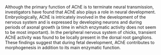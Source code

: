 Although the primary function of AChE is to terminate neural transmission, investigators have found that AChE also plays a role in neural development. Embryologically, AChE is intricately involved in the development of the nervous system and is expressed by developing neurons and during periods of axonal growth (a time in which enzymatic activity does not seem to be most important). In the peripheral nervous system of chicks, transient AChE activity was found to be locally present in the dorsal root ganglions. These findings suggest that during fetal development, AChE contributes to morphogenesis in addition to its main enzymatic function.